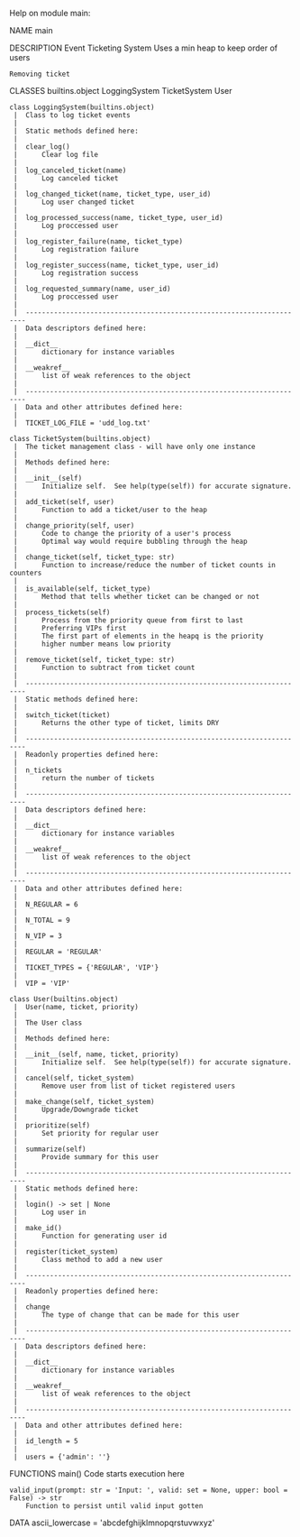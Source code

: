 Help on module main:

NAME
    main

DESCRIPTION
    Event Ticketing System
    Uses a min heap to keep order of users

    Removing ticket

CLASSES
    builtins.object
        LoggingSystem
        TicketSystem
        User

    class LoggingSystem(builtins.object)
     |  Class to log ticket events
     |
     |  Static methods defined here:
     |
     |  clear_log()
     |      Clear log file
     |
     |  log_canceled_ticket(name)
     |      Log canceled ticket
     |
     |  log_changed_ticket(name, ticket_type, user_id)
     |      Log user changed ticket
     |
     |  log_processed_success(name, ticket_type, user_id)
     |      Log proccessed user
     |
     |  log_register_failure(name, ticket_type)
     |      Log registration failure
     |
     |  log_register_success(name, ticket_type, user_id)
     |      Log registration success
     |
     |  log_requested_summary(name, user_id)
     |      Log proccessed user
     |
     |  ----------------------------------------------------------------------
     |  Data descriptors defined here:
     |
     |  __dict__
     |      dictionary for instance variables
     |
     |  __weakref__
     |      list of weak references to the object
     |
     |  ----------------------------------------------------------------------
     |  Data and other attributes defined here:
     |
     |  TICKET_LOG_FILE = 'udd_log.txt'

    class TicketSystem(builtins.object)
     |  The ticket management class - will have only one instance
     |
     |  Methods defined here:
     |
     |  __init__(self)
     |      Initialize self.  See help(type(self)) for accurate signature.
     |
     |  add_ticket(self, user)
     |      Function to add a ticket/user to the heap
     |
     |  change_priority(self, user)
     |      Code to change the priority of a user's process
     |      Optimal way would require bubbling through the heap
     |
     |  change_ticket(self, ticket_type: str)
     |      Function to increase/reduce the number of ticket counts in counters
     |
     |  is_available(self, ticket_type)
     |      Method that tells whether ticket can be changed or not
     |
     |  process_tickets(self)
     |      Process from the priority queue from first to last
     |      Preferring VIPs first
     |      The first part of elements in the heapq is the priority
     |      higher number means low priority
     |
     |  remove_ticket(self, ticket_type: str)
     |      Function to subtract from ticket count
     |
     |  ----------------------------------------------------------------------
     |  Static methods defined here:
     |
     |  switch_ticket(ticket)
     |      Returns the other type of ticket, limits DRY
     |
     |  ----------------------------------------------------------------------
     |  Readonly properties defined here:
     |
     |  n_tickets
     |      return the number of tickets
     |
     |  ----------------------------------------------------------------------
     |  Data descriptors defined here:
     |
     |  __dict__
     |      dictionary for instance variables
     |
     |  __weakref__
     |      list of weak references to the object
     |
     |  ----------------------------------------------------------------------
     |  Data and other attributes defined here:
     |
     |  N_REGULAR = 6
     |
     |  N_TOTAL = 9
     |
     |  N_VIP = 3
     |
     |  REGULAR = 'REGULAR'
     |
     |  TICKET_TYPES = {'REGULAR', 'VIP'}
     |
     |  VIP = 'VIP'

    class User(builtins.object)
     |  User(name, ticket, priority)
     |
     |  The User class
     |
     |  Methods defined here:
     |
     |  __init__(self, name, ticket, priority)
     |      Initialize self.  See help(type(self)) for accurate signature.
     |
     |  cancel(self, ticket_system)
     |      Remove user from list of ticket registered users
     |
     |  make_change(self, ticket_system)
     |      Upgrade/Downgrade ticket
     |
     |  prioritize(self)
     |      Set priority for regular user
     |
     |  summarize(self)
     |      Provide summary for this user
     |
     |  ----------------------------------------------------------------------
     |  Static methods defined here:
     |
     |  login() -> set | None
     |      Log user in
     |
     |  make_id()
     |      Function for generating user id
     |
     |  register(ticket_system)
     |      Class method to add a new user
     |
     |  ----------------------------------------------------------------------
     |  Readonly properties defined here:
     |
     |  change
     |      The type of change that can be made for this user
     |
     |  ----------------------------------------------------------------------
     |  Data descriptors defined here:
     |
     |  __dict__
     |      dictionary for instance variables
     |
     |  __weakref__
     |      list of weak references to the object
     |
     |  ----------------------------------------------------------------------
     |  Data and other attributes defined here:
     |
     |  id_length = 5
     |
     |  users = {'admin': ''}

FUNCTIONS
    main()
        Code starts execution here

    valid_input(prompt: str = 'Input: ', valid: set = None, upper: bool = False) -> str
        Function to persist until valid input gotten

DATA
    ascii_lowercase = 'abcdefghijklmnopqrstuvwxyz'

